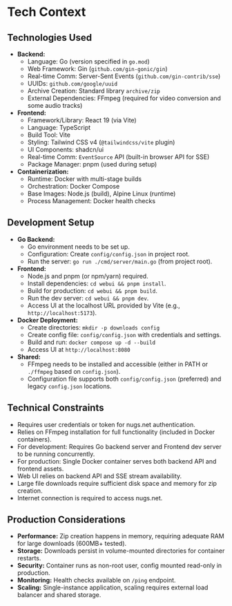 # Tech Context

## Technologies Used

-   **Backend:**
    -   Language: Go (version specified in `go.mod`)
    -   Web Framework: Gin (`github.com/gin-gonic/gin`)
    -   Real-time Comm: Server-Sent Events (`github.com/gin-contrib/sse`)
    -   UUIDs: `github.com/google/uuid`
    -   Archive Creation: Standard library `archive/zip`
    -   External Dependencies: FFmpeg (required for video conversion and some audio tracks)
-   **Frontend:**
    -   Framework/Library: React 19 (via Vite)
    -   Language: TypeScript
    -   Build Tool: Vite
    -   Styling: Tailwind CSS v4 (`@tailwindcss/vite` plugin)
    -   UI Components: shadcn/ui
    -   Real-time Comm: `EventSource` API (built-in browser API for SSE)
    -   Package Manager: pnpm (used during setup)
-   **Containerization:**
    -   Runtime: Docker with multi-stage builds
    -   Orchestration: Docker Compose
    -   Base Images: Node.js (build), Alpine Linux (runtime)
    -   Process Management: Docker health checks

## Development Setup

-   **Go Backend:**
    -   Go environment needs to be set up.
    -   Configuration: Create `config/config.json` in project root.
    -   Run the server: `go run ./cmd/server/main.go` (from project root).
-   **Frontend:**
    -   Node.js and pnpm (or npm/yarn) required.
    -   Install dependencies: `cd webui && pnpm install`.
    -   Build for production: `cd webui && pnpm build`.
    -   Run the dev server: `cd webui && pnpm dev`.
    -   Access UI at the localhost URL provided by Vite (e.g., `http://localhost:5173`).
-   **Docker Deployment:**
    -   Create directories: `mkdir -p downloads config`
    -   Create config file: `config/config.json` with credentials and settings.
    -   Build and run: `docker compose up -d --build`
    -   Access UI at `http://localhost:8080`
-   **Shared:**
    -   FFmpeg needs to be installed and accessible (either in PATH or `./ffmpeg` based on `config.json`).
    -   Configuration file supports both `config/config.json` (preferred) and legacy `config.json` locations.

## Technical Constraints

-   Requires user credentials or token for nugs.net authentication.
-   Relies on FFmpeg installation for full functionality (included in Docker containers).
-   For development: Requires Go backend server and Frontend dev server to be running concurrently.
-   For production: Single Docker container serves both backend API and frontend assets.
-   Web UI relies on backend API and SSE stream availability.
-   Large file downloads require sufficient disk space and memory for zip creation.
-   Internet connection is required to access nugs.net.

## Production Considerations

-   **Performance:** Zip creation happens in memory, requiring adequate RAM for large downloads (600MB+ tested).
-   **Storage:** Downloads persist in volume-mounted directories for container restarts.
-   **Security:** Container runs as non-root user, config mounted read-only in production.
-   **Monitoring:** Health checks available on `/ping` endpoint.
-   **Scaling:** Single-instance application, scaling requires external load balancer and shared storage. 